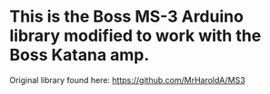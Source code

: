 # This is the Boss MS-3 Arduino library modified to work with the Boss Katana amp.

Original library found here: https://github.com/MrHaroldA/MS3
